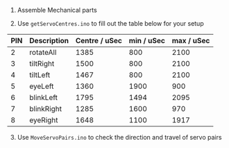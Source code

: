 
1. Assemble Mechanical parts

2. Use ```getServoCentres.ino``` to fill out the table below for your setup

| PIN   | Description   | Centre / uSec | min / uSec | max / uSec |
| ---- | ---- | ---- | ---- |---- |
|   2 | rotateAll   | 1385  | 800 | 2100
|   3 | tiltRight   | 1500  | 800 | 2100
|   4 | tiltLeft    | 1467  | 800 | 2100
|   5 | eyeLeft    | 1360 | 1900 | 900
|   6 | blinkLeft   |   1795  | 1494 | 2095
|   7 | blinkRight  | 1285    | 1600 | 970
|   8 | eyeRight    | 1648  | 1100 | 1917

3. Use ```MoveServoPairs.ino``` to check the direction and travel of servo pairs